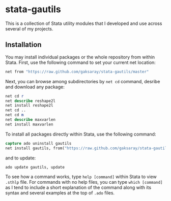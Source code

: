 # stata-gautils

This is a collection of Stata utility modules that I developed and use across
several of my projects.

## Installation

You may install individual packages or the whole repository from within Stata.
First, use the following command to set your current net location:
```stata
net from "https://raw.github.com/gaksaray/stata-gautils/master"
```

Next, you can browse among subdirectories by `net cd` command, desribe and
download any package:
```stata
net cd r
net describe reshape2l
net install reshape2l
net cd ..
net cd m
net describe maxvarlen
net install maxvarlen
```

To install all packages directly within Stata, use the following command:
```stata
capture ado uninstall gautils
net install gautils, from("https://raw.github.com/gaksaray/stata-gautils/master")
```
and to update:
```stata
ado update gautils, update
```

To see how a command works, type `help [command]` within Stata to view `.sthlp`
file. For commands with no help files, you can type `which [command]` as I tend
to include a short explanation of the command along with its syntax and several
examples at the top of `.ado` files.
